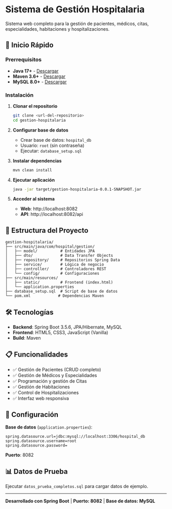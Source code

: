 # Sistema de Gestión Hospitalaria

Sistema web completo para la gestión de pacientes, médicos, citas, especialidades, habitaciones y hospitalizaciones.

## 🚀 Inicio Rápido

### Prerrequisitos
- **Java 17+** - [Descargar](https://adoptium.net/)
- **Maven 3.6+** - [Descargar](https://maven.apache.org/download.cgi)
- **MySQL 8.0+** - [Descargar](https://dev.mysql.com/downloads/)

### Instalación

1. **Clonar el repositorio**
   ```bash
   git clone <url-del-repositorio>
   cd gestion-hospitalaria
   ```

2. **Configurar base de datos**
   - Crear base de datos: `hospital_db`
   - Usuario: `root` (sin contraseña)
   - Ejecutar: `database_setup.sql`

3. **Instalar dependencias**
   ```bash
   mvn clean install
   ```

4. **Ejecutar aplicación**
   ```bash
   java -jar target/gestion-hospitalaria-0.0.1-SNAPSHOT.jar
   ```

5. **Acceder al sistema**
   - **Web**: http://localhost:8082
   - **API**: http://localhost:8082/api

## 📁 Estructura del Proyecto

```
gestion-hospitalaria/
├── src/main/java/com/hospital/gestion/
│   ├── model/          # Entidades JPA
│   ├── dto/            # Data Transfer Objects
│   ├── repository/     # Repositorios Spring Data
│   ├── service/        # Lógica de negocio
│   ├── controller/     # Controladores REST
│   └── config/         # Configuraciones
├── src/main/resources/
│   ├── static/         # Frontend (index.html)
│   └── application.properties
├── database_setup.sql  # Script de base de datos
└── pom.xml            # Dependencias Maven
```

## 🛠️ Tecnologías

- **Backend**: Spring Boot 3.5.6, JPA/Hibernate, MySQL
- **Frontend**: HTML5, CSS3, JavaScript (Vanilla)
- **Build**: Maven

## 📋 Funcionalidades

- ✅ Gestión de Pacientes (CRUD completo)
- ✅ Gestión de Médicos y Especialidades
- ✅ Programación y gestión de Citas
- ✅ Gestión de Habitaciones
- ✅ Control de Hospitalizaciones
- ✅ Interfaz web responsiva

## 🔧 Configuración

**Base de datos** (`application.properties`):
```properties
spring.datasource.url=jdbc:mysql://localhost:3306/hospital_db
spring.datasource.username=root
spring.datasource.password=
```

**Puerto**: 8082

## 📊 Datos de Prueba

Ejecutar `datos_prueba_completos.sql` para cargar datos de ejemplo.

---
**Desarrollado con Spring Boot** | **Puerto: 8082** | **Base de datos: MySQL**